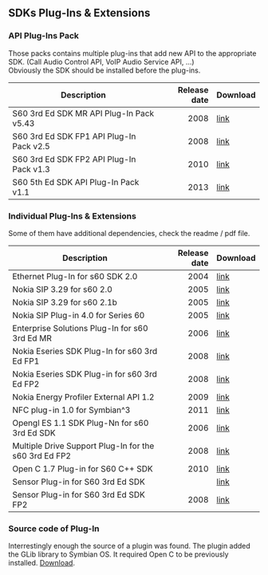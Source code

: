 ## SDKs Plug-Ins & Extensions


### API Plug-Ins Pack

Those packs contains multiple plug-ins that add new API to the appropriate SDK. (Call Audio Control API, VoIP Audio Service API, ...)  
Obviously the SDK should be installed before the plug-ins.

| Description                              | Release date  | Download |
|------------------------------------------|--------------:|----------|
| S60 3rd Ed SDK MR API Plug-In Pack v5.43 |           2008| [link](https://mega.nz/#!yhkG3S6I!H_IkGRituRpifqv2zyoBWixkU_2B1yN5P3bl1T2v9co) |
| S60 3rd Ed SDK FP1 API Plug-In Pack v2.5 |           2008| [link](https://mega.nz/#!6sMGUL6a!f7uQySak-OnW0LKC3xUe_3Fhl93DIEjfsVnnM0uTmEk) |
| S60 3rd Ed SDK FP2 API Plug-In Pack v1.3 |           2010| [link](https://mega.nz/#!mhEjlBKJ!pKUWIST8yH55kvJT-gVNxN6JTWsi4cRjhzNm1Si46pA) |
| S60 5th Ed SDK API Plug-In Pack v1.1     |           2013| [link](https://mega.nz/#!HstiVbJJ!8Fj5WykB7KU36ERYLMDwz9aWqFWMTv6e2ipDAKYvcvg) |


### Individual Plug-Ins & Extensions

Some of them have additional dependencies, check the readme / pdf file.

| Description                                           | Release date  | Download |
|-------------------------------------------------------|--------------:|----------|
| Ethernet Plug-In for s60 SDK 2.0                      |           2004| [link](https://mega.nz/#!j49nxLQL!H8hA1mdfpsmfPuUKqw1Cr2fG3ruaXZptf5usbr_nZ8I) |
| Nokia SIP 3.29 for s60 2.0                            |           2005| [link](https://mega.nz/#!30clSKRZ!7ewVW6VtCqHS3QF5PpXbXk-bhZ6ahmsVhKElG3zwTOs) |
| Nokia SIP 3.29 for s60 2.1b                           |           2005| [link](https://mega.nz/#!P11W1YQK!TrIOfwEDeOCg6jLNP2AwymRD1ilZUyOdgUtdkGSItf0) |
| Nokia SIP Plug-in 4.0 for Series 60                   |           2005| [link](https://mega.nz/#!H0FBiCRC!tXDHduc268Dj--GBcZUj5yxFPfy9j_we9tdP87-8EjE) |
| Enterprise Solutions Plug-In for s60 3rd Ed MR        |           2006| [link](https://mega.nz/#!fxUTjRDC!DvU2vOwP2pEf-9yHCIl4vDXzMGjU1J_4j9aDm7Vv20A) |
| Nokia Eseries SDK Plug-In for s60 3rd Ed FP1          |           2008| [link](https://mega.nz/#!a5sBwDwQ!50s6obaKI4cPHr3nhhrut5e3_Wx2VmQC1NOv4CHmgsM) |
| Nokia Eseries SDK Plug-in for s60 3rd Ed FP2          |           2008| [link](https://mega.nz/#!eo0VmJyI!5i9Qt_TfnVBnRZ6y8XEPoyQ5CN7e5Ohmy5RzpTr4Lw8) |
| Nokia Energy Profiler External API 1.2                |           2009| [link](https://mega.nz/#!uh0ygaRB!7zJkL-vpSeeJwjwW3cvBa6z79vl_ALLwzArAySXf1S8) |
| NFC plug-in 1.0 for Symbian^3                         |           2011| [link](https://mega.nz/#!2xUl2RzQ!f5-pfKN5apn20Yi4VedQ99KuIf8OKXvZG5FPJVC5mZU) |
| Opengl ES 1.1 SDK Plug-Nn for s60 3rd Ed SDK          |           2006| [link](https://mega.nz/#!LgsXxYDI!XoyKIMIh9hqdv56kVIkA4wjDHnJ61WDGqTiSSERoYS0) |
| Multiple Drive Support Plug-In for the s60 3rd Ed FP2 |           2008| [link](https://mega.nz/#!zokHQQrb!uG94xxFwgP_kI5g3V6323N0ETFgK-l9vSQ5wCnFFsRY) |
| Open C 1.7 Plug-in for S60 C++ SDK                    |           2010| [link](https://mega.nz/#!z1FzWKTR!2X7AXZTsPCxcM31w68E90FmPpML1bJQEQeTFqTQY9Jc) |
| Sensor Plug-in for S60 3rd Ed SDK                     |               | [link](https://mega.nz/#!jlMw1YZZ!3FouubYAZA0C_9-ir83c9Ui9K8_3D6dXDkp1WwVDmz4) |
| Sensor Plug-in for S60 3rd Ed SDK FP2                 |           2008| [link](https://mega.nz/#!KhExjKrC!XMasdkmoH17JmnxoqVR2IXSwn8T_kXxLKXR00jPVbjU) |


### Source code of Plug-In

Interrestingly enough the source of a plugin was found. The plugin added the GLib library to Symbian OS. It required Open C to be previously installed. [Download](https://mega.nz/#!a4103ZwB!O1AGz77UFkHT_yir1gxRHHcu6JLbijh7CSaI3XVrj-o).